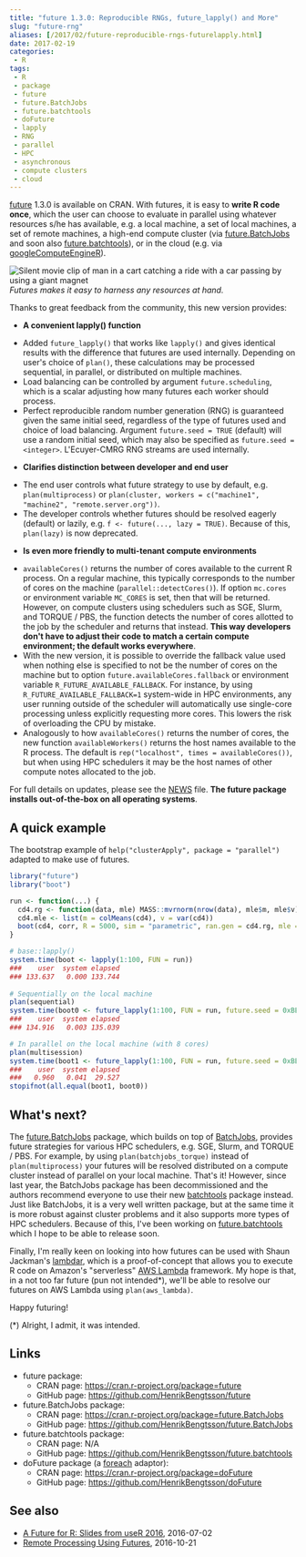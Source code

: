 ```yaml
---
title: "future 1.3.0: Reproducible RNGs, future_lapply() and More"
slug: "future-rng"
aliases: [/2017/02/future-reproducible-rngs-futurelapply.html]
date: 2017-02-19
categories:
 - R
tags:
 - R
 - package
 - future
 - future.BatchJobs
 - future.batchtools
 - doFuture
 - lapply
 - RNG
 - parallel
 - HPC
 - asynchronous
 - compute clusters
 - cloud
---
```



[future] 1.3.0 is available on CRAN.  With futures, it is easy to **write R code once**, which the user can choose to evaluate in parallel using whatever resources s/he has available, e.g. a local machine, a set of local machines, a set of remote machines, a high-end compute cluster (via [future.BatchJobs] and soon also  [future.batchtools]), or in the cloud (e.g. via [googleComputeEngineR]).


![Silent movie clip of man in a cart catching a ride with a car passing by using a giant magnet](/post/funny_car_magnet_animated.gif)
_Futures makes it easy to harness any resources at hand._


Thanks to great feedback from the community, this new version provides:

* **A convenient lapply() function**
 - Added `future_lapply()` that works like `lapply()` and gives identical
   results with the difference that futures are used internally.
   Depending on user's choice of `plan()`,
   these calculations may be processed sequential, in parallel, or
   distributed on multiple machines.
 - Load balancing can be controlled by argument `future.scheduling`, which
   is a scalar adjusting how many futures each worker should process.
 - Perfect reproducible random number generation (RNG) is guaranteed given
   the same initial seed, regardless of the type of futures used and choice
   of load balancing.
   Argument `future.seed = TRUE` (default) will use a random initial seed,
   which may also be specified as `future.seed = <integer>`.
   L'Ecuyer-CMRG RNG streams are used internally.
 
* **Clarifies distinction between developer and end user**
 - The end user controls what future strategy to use by default, e.g. `plan(multiprocess)` or `plan(cluster, workers = c("machine1", "machine2", "remote.server.org"))`.
 - The developer controls whether futures should be resolved eagerly (default) or lazily, e.g. `f <- future(..., lazy = TRUE)`.  Because of this, `plan(lazy)` is now deprecated.

* **Is even more friendly to multi-tenant compute environments**
 - `availableCores()` returns the number of cores available to the current
    R process.  On a regular machine, this typically corresponds to the
    number of cores on the machine (`parallel::detectCores()`).
    If option `mc.cores` or environment variable `MC_CORES` is set, then
    that will be returned.
    However, on compute clusters using schedulers such as SGE, Slurm, and
    TORQUE / PBS, the function detects the number of cores allotted to
    the job by the scheduler and returns that instead.  **This way developers
    don't have to adjust their code to match a certain compute environment; the default works everywhere**.
 - With the new version, it is possible to override the fallback value
    used when nothing else is specified to not be the number of cores on the machine
    but to option `future.availableCores.fallback` or environment variable
    `R_FUTURE_AVAILABLE_FALLBACK`.
	For instance, by using `R_FUTURE_AVAILABLE_FALLBACK=1` system-wide in HPC environments,  any user running outside of the scheduler will automatically use single-core processing unless explicitly requesting more cores.  This lowers the risk of overloading the CPU by mistake.
  - Analogously to how `availableCores()` returns the number of cores, the new function `availableWorkers()` returns the host names available to the R process.  The default is `rep("localhost", times = availableCores())`, but when using HPC schedulers it may be the host names of other compute notes allocated to the job.
	
For full details on updates, please see the [NEWS](https://cran.r-project.org/package=future) file.  **The future package installs out-of-the-box on all operating systems**.

## A quick example
The bootstrap example of `help("clusterApply", package = "parallel")` adapted to make use of futures.
```r
library("future")
library("boot")

run <- function(...) {
  cd4.rg <- function(data, mle) MASS::mvrnorm(nrow(data), mle$m, mle$v)
  cd4.mle <- list(m = colMeans(cd4), v = var(cd4))
  boot(cd4, corr, R = 5000, sim = "parametric", ran.gen = cd4.rg, mle = cd4.mle)
}

# base::lapply()
system.time(boot <- lapply(1:100, FUN = run))
###    user  system elapsed 
### 133.637   0.000 133.744
   
# Sequentially on the local machine
plan(sequential)
system.time(boot0 <- future_lapply(1:100, FUN = run, future.seed = 0xBEEF))
###    user  system elapsed 
### 134.916   0.003 135.039 

# In parallel on the local machine (with 8 cores)
plan(multisession)
system.time(boot1 <- future_lapply(1:100, FUN = run, future.seed = 0xBEEF))
###    user  system elapsed
###   0.960   0.041  29.527 
stopifnot(all.equal(boot1, boot0))
```

## What's next?
The [future.BatchJobs] package, which builds on top of [BatchJobs], provides future strategies for various HPC schedulers, e.g. SGE, Slurm, and TORQUE / PBS.  For example, by using `plan(batchjobs_torque)` instead of `plan(multiprocess)` your futures will be resolved distributed on a compute cluster instead of parallel on your local machine.  That's it!
However, since last year, the BatchJobs package has been decommissioned and the authors recommend everyone to use their new [batchtools] package instead.  Just like BatchJobs, it is a very well written package, but at the same time it is more robust against cluster problems and it also supports more types of HPC schedulers.  Because of this, I've been working on [future.batchtools] which I hope to be able to release soon.

Finally, I'm really keen on looking into how futures can be used with Shaun Jackman's [lambdar], which is a proof-of-concept that allows you to execute R code on Amazon's "serverless" [AWS Lambda] framework.  My hope is that, in a not too far future (pun not intended*), we'll be able to resolve our futures on AWS Lambda using `plan(aws_lambda)`.

Happy futuring!

(*) Alright, I admit, it was intended.


## Links
* future package:
  - CRAN page: https://cran.r-project.org/package=future
  - GitHub page: https://github.com/HenrikBengtsson/future
* future.BatchJobs package:
  - CRAN page: https://cran.r-project.org/package=future.BatchJobs
  - GitHub page: https://github.com/HenrikBengtsson/future.BatchJobs
* future.batchtools package:
  - CRAN page: N/A
  - GitHub page: https://github.com/HenrikBengtsson/future.batchtools
* doFuture package (a [foreach] adaptor):
  - CRAN page: https://cran.r-project.org/package=doFuture
  - GitHub page: https://github.com/HenrikBengtsson/doFuture

## See also
* [A Future for R: Slides from useR 2016](/2016/07/a-future-for-r-slides-from-user-2016.html), 2016-07-02
* [Remote Processing Using Futures](/2016/10/remote-processing-using-futures.html), 2016-10-21

[future]: https://cran.r-project.org/package=future
[future.BatchJobs]: https://cran.r-project.org/package=future.BatchJobs
[future.batchtools]: https://github.com/HenrikBengtsson/future.batchtools
[globals]: https://cran.r-project.org/package=globals
[BatchJobs]: https://cran.r-project.org/package=BatchJobs
[batchtools]: https://cran.r-project.org/package=batchtools
[lambdar]: https://github.com/sjackman/lambdar
[foreach]: https://cran.r-project.org/package=foreach
[AWS Lambda]: https://aws.amazon.com/lambda/
[googleComputeEngineR]: https://cran.r-project.org/package=googleComputeEngineR
